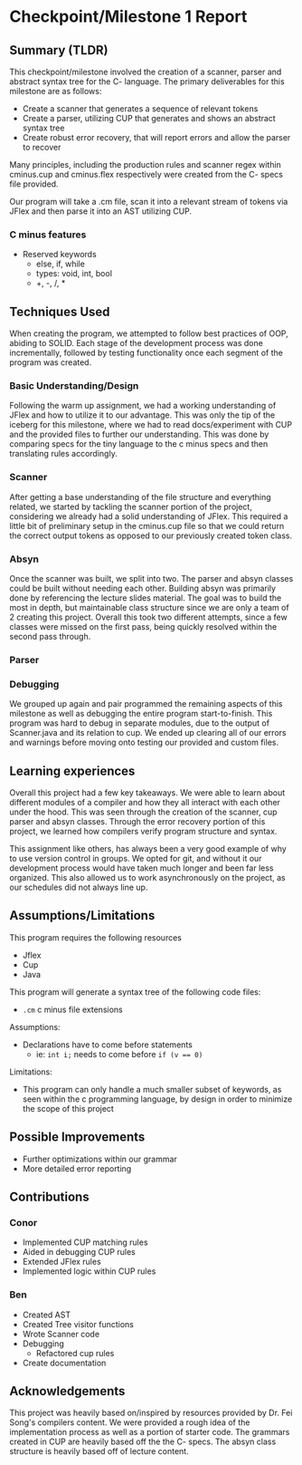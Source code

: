 # Checkpoint/Milestone 1 Report

## Summary (TLDR)

This checkpoint/milestone involved the creation of a scanner, parser and abstract syntax tree for the C- language.
The primary deliverables for this milestone are as follows:

- Create a scanner that generates a sequence of relevant tokens
- Create a parser, utilizing CUP that generates and shows an abstract syntax tree
- Create robust error recovery, that will report errors and allow the parser to recover

Many principles, including the production rules and scanner regex within cminus.cup and cminus.flex respectively were created from the C- specs file provided.

Our program will take a .cm file, scan it into a relevant stream of tokens via JFlex and then parse it into an AST utilizing CUP.

### C minus features

- Reserved keywords
  - else, if, while
  - types: void, int, bool
  - +, -, /, \*

## Techniques Used

When creating the program, we attempted to follow best practices of OOP, abiding to SOLID. Each stage of the development process was done incrementally, followed by testing functionality once each segment of the program was created.

### Basic Understanding/Design

Following the warm up assignment, we had a working understanding of JFlex and how to utilize it to our advantage. This was only the tip of the iceberg for this milestone, where we had to read docs/experiment with CUP and the provided files to further our understanding. This was done by comparing specs for the tiny language to the c minus specs and then translating rules accordingly.

### Scanner

After getting a base understanding of the file structure and everything related, we started by tackling the scanner portion of the project, considering we already had a solid understanding of JFlex. This required a little bit of preliminary setup in the cminus.cup file so that we could return the correct output tokens as opposed to our previously created token class.

### Absyn

Once the scanner was built, we split into two. The parser and absyn classes could be built without needing each other. Building absyn was primarily done by referencing the lecture slides material. The goal was to build the most in depth, but maintainable class structure since we are only a team of 2 creating this project. Overall this took two different attempts, since a few classes were missed on the first pass, being quickly resolved within the second pass through.

### Parser

### Debugging

We grouped up again and pair programmed the remaining aspects of this milestone as well as debugging the entire program start-to-finish. This program was hard to debug in separate modules, due to the output of Scanner.java and its relation to cup. We ended up clearing all of our errors and warnings before moving onto testing our provided and custom files.

## Learning experiences

Overall this project had a few key takeaways. We were able to learn about different modules of a compiler and how they all interact with each other under the hood. This was seen through the creation of the scanner, cup parser and absyn classes. Through the error recovery portion of this project, we learned how compilers verify program structure and syntax.

This assignment like others, has always been a very good example of why to use version control in groups. We opted for git, and without it our development process would have taken much longer and been far less organized. This also allowed us to work asynchronously on the project, as our schedules did not always line up.

## Assumptions/Limitations

This program requires the following resources

- Jflex
- Cup
- Java

This program will generate a syntax tree of the following code files:

- `.cm` c minus file extensions

Assumptions:

- Declarations have to come before statements
  - ie: `int i;` needs to come before `if (v == 0)`

Limitations:

- This program can only handle a much smaller subset of keywords, as seen within the c programming language, by design in order to minimize the scope of this project

## Possible Improvements

- Further optimizations within our grammar
- More detailed error reporting

## Contributions

### Conor

- Implemented CUP matching rules
- Aided in debugging CUP rules
- Extended JFlex rules
- Implemented logic within CUP rules

### Ben

- Created AST
- Created Tree visitor functions
- Wrote Scanner code
- Debugging
  - Refactored cup rules
- Create documentation

## Acknowledgements

This project was heavily based on/inspired by resources provided by Dr. Fei Song's compilers content. We were provided a rough idea of the implementation process as well as a portion of starter code. The grammars created in CUP are heavily based off the the C- specs. The absyn class structure is heavily based off of lecture content.

